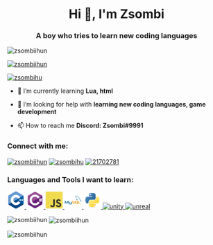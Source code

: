 <h1 align="center">Hi 👋, I'm Zsombi</h1>
<h3 align="center">A boy who tries to learn new coding languages</h3>

<p align="left"> <img src="https://komarev.com/ghpvc/?username=zsombiihun&label=Profile%20views&color=0e75b6&style=flat" alt="zsombiihun" /> </p>

<p align="left"> <a href="https://github.com/ryo-ma/github-profile-trophy"><img src="https://github-profile-trophy.vercel.app/?username=zsombiihun" alt="zsombiihun" /></a> </p>

<p align="left"> <a href="https://twitter.com/zsombihu" target="blank"><img src="https://img.shields.io/twitter/follow/zsombihu?logo=twitter&style=for-the-badge" alt="zsombihu" /></a> </p>

- 🌱 I’m currently learning **Lua, html**

- 🤝 I’m looking for help with **learning new coding languages, game development**

- 📫 How to reach me **Discord: Zsombi#9991**

<h3 align="left">Connect with me:</h3>
<p align="left">
<a href="https://dev.to/zsombiihun" target="blank"><img align="center" src="https://raw.githubusercontent.com/rahuldkjain/github-profile-readme-generator/master/src/images/icons/Social/devto.svg" alt="zsombiihun" height="30" width="40" /></a>
<a href="https://twitter.com/zsombihu" target="blank"><img align="center" src="https://raw.githubusercontent.com/rahuldkjain/github-profile-readme-generator/master/src/images/icons/Social/twitter.svg" alt="zsombihu" height="30" width="40" /></a>
<a href="https://stackoverflow.com/users/21702781" target="blank"><img align="center" src="https://raw.githubusercontent.com/rahuldkjain/github-profile-readme-generator/master/src/images/icons/Social/stack-overflow.svg" alt="21702781" height="30" width="40" /></a>
</p>

<h3 align="left">Languages and Tools I want to learn:</h3>
<p align="left"> <a href="https://www.w3schools.com/cpp/" target="_blank" rel="noreferrer"> <img src="https://raw.githubusercontent.com/devicons/devicon/master/icons/cplusplus/cplusplus-original.svg" alt="cplusplus" width="40" height="40"/> </a> <a href="https://www.w3schools.com/cs/" target="_blank" rel="noreferrer"> <img src="https://raw.githubusercontent.com/devicons/devicon/master/icons/csharp/csharp-original.svg" alt="csharp" width="40" height="40"/> </a> <a href="https://developer.mozilla.org/en-US/docs/Web/JavaScript" target="_blank" rel="noreferrer"> <img src="https://raw.githubusercontent.com/devicons/devicon/master/icons/javascript/javascript-original.svg" alt="javascript" width="40" height="40"/> </a> <a href="https://www.mysql.com/" target="_blank" rel="noreferrer"> <img src="https://raw.githubusercontent.com/devicons/devicon/master/icons/mysql/mysql-original-wordmark.svg" alt="mysql" width="40" height="40"/> </a> <a href="https://www.python.org" target="_blank" rel="noreferrer"> <img src="https://raw.githubusercontent.com/devicons/devicon/master/icons/python/python-original.svg" alt="python" width="40" height="40"/> </a> <a href="https://unity.com/" target="_blank" rel="noreferrer"> <img src="https://www.vectorlogo.zone/logos/unity3d/unity3d-icon.svg" alt="unity" width="40" height="40"/> </a> <a href="https://unrealengine.com/" target="_blank" rel="noreferrer"> <img src="https://raw.githubusercontent.com/kenangundogan/fontisto/036b7eca71aab1bef8e6a0518f7329f13ed62f6b/icons/svg/brand/unreal-engine.svg" alt="unreal" width="40" height="40"/> </a> </p>

<p><img align="left" src="https://github-readme-stats.vercel.app/api/top-langs?username=zsombiihun&show_icons=true&locale=en&layout=compact" alt="zsombiihun" /></p>

<p>&nbsp;<img align="center" src="https://github-readme-stats.vercel.app/api?username=zsombiihun&show_icons=true&locale=en" alt="zsombiihun" /></p>

<p><img align="center" src="https://github-readme-streak-stats.herokuapp.com/?user=zsombiihun&" alt="zsombiihun" /></p>

